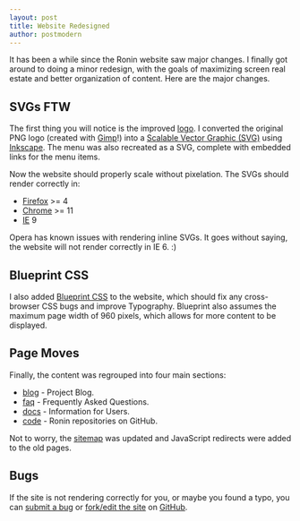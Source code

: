 ```yaml
---
layout: post
title: Website Redesigned
author: postmodern
---
```


It has been a while since the Ronin website saw major changes. I finally
got around to doing a minor redesign, with the goals of maximizing screen
real estate and better organization of content. Here are the major changes.

## SVGs FTW

The first thing you will notice is the improved [logo][1]. I converted the
original PNG logo (created with [Gimp][2]!) into a [Scalable Vector Graphic (SVG)][3]
using [Inkscape][4]. The menu was also recreated as a SVG, complete with
embedded links for the menu items.

Now the website should properly scale without pixelation. The SVGs should
render correctly in:

* [Firefox][5] >= 4
* [Chrome][6] >= 11
* [IE][7] 9

Opera has known issues with rendering inline SVGs. It goes without saying, the
website will not render correctly in IE 6. :)

## Blueprint CSS

I also added [Blueprint CSS][8] to the website, which should fix any
cross-browser CSS bugs and improve Typography. Blueprint also assumes the
maximum page width of 960 pixels, which allows for more content to be
displayed.

## Page Moves

Finally, the content was regrouped into four main sections:

* [blog](/blog/) - Project Blog.
* [faq](/faq/) - Frequently Asked Questions.
* [docs](/docs/) - Information for Users.
* [code](https://github.com/ronin-rb/) - Ronin repositories on GitHub.

Not to worry, the [sitemap](/sitemap.xml) was updated and JavaScript redirects
were added to the old pages.

## Bugs

If the site is not rendering correctly for you, or maybe you found a typo,
you can [submit a bug][9] or [fork/edit the site][10] on [GitHub][11].

[1]: http://cloud.github.com/downloads/ronin-rb/art/logo.svg
[2]: http://www.gimp.org/
[3]: http://en.wikipedia.org/wiki/Scalable_Vector_Graphics
[4]: http://inkscape.org/
[5]: http://www.mozilla.org/en-US/firefox/fx/
[6]: http://www.google.com/chrome
[7]: http://windows.microsoft.com/en-US/internet-explorer/products/ie/home
[8]: http://www.blueprintcss.org/
[9]: https://github.com/ronin-rb/ronin-rb.github.io/issues
[10]: https://github.com/ronin-rb/ronin-rb.github.io
[11]: https://github.com/signup/free
